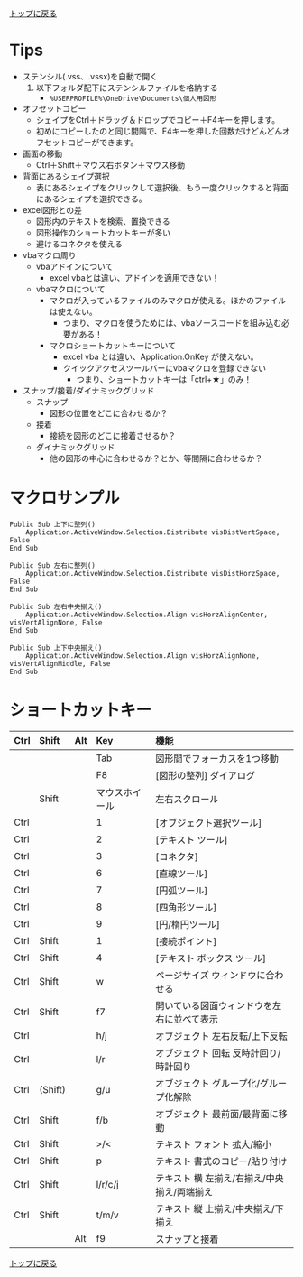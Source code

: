 [トップに戻る](../index.md)

# Tips

- ステンシル(.vss、.vssx)を自動で開く
	1. 以下フォルダ配下にステンシルファイルを格納する
		- `%USERPROFILE%\OneDrive\Documents\個人用図形`
- オフセットコピー
	- シェイプをCtrl＋ドラッグ＆ドロップでコピー＋F4キーを押します。
	- 初めにコピーしたのと同じ間隔で、F4キーを押した回数だけどんどんオフセットコピーができます。
- 画面の移動
	- Ctrl＋Shift＋マウス右ボタン＋マウス移動
- 背面にあるシェイプ選択
	- 表にあるシェイプをクリックして選択後、もう一度クリックすると背面にあるシェイプを選択できる。
- excel図形との差
	- 図形内のテキストを検索、置換できる
	- 図形操作のショートカットキーが多い
	- 避けるコネクタを使える
- vbaマクロ周り
	- vbaアドインについて
		- excel vbaとは違い、アドインを適用できない！
	- vbaマクロについて
		- マクロが入っているファイルのみマクロが使える。ほかのファイルは使えない。
			- つまり、マクロを使うためには、vbaソースコードを組み込む必要がある！
		- マクロショートカットキーについて
			- excel vba とは違い、Application.OnKey が使えない。
			- クイックアクセスツールバーにvbaマクロを登録できない
				- つまり、ショートカットキーは「ctrl+★」のみ！
- スナップ/接着/ダイナミックグリッド
	- スナップ
		- 図形の位置をどこに合わせるか？
	- 接着
		- 接続を図形のどこに接着させるか？
	- ダイナミックグリッド
		- 他の図形の中心に合わせるか？とか、等間隔に合わせるか？

# マクロサンプル
```
Public Sub 上下に整列()
    Application.ActiveWindow.Selection.Distribute visDistVertSpace, False
End Sub

Public Sub 左右に整列()
    Application.ActiveWindow.Selection.Distribute visDistHorzSpace, False
End Sub

Public Sub 左右中央揃え()
    Application.ActiveWindow.Selection.Align visHorzAlignCenter, visVertAlignNone, False
End Sub

Public Sub 上下中央揃え()
    Application.ActiveWindow.Selection.Align visHorzAlignNone, visVertAlignMiddle, False
End Sub
```

# ショートカットキー

|Ctrl|Shift|Alt|Key|機能|
|:---|:---|:---|:---|:---|
||||Tab|図形間でフォーカスを1つ移動|
||||F8|[図形の整列] ダイアログ|
||Shift||マウスホイール|左右スクロール|
|Ctrl|||1|[オブジェクト選択ツール]|
|Ctrl|||2|[テキスト ツール]|
|Ctrl|||3|[コネクタ]|
|Ctrl|||6|[直線ツール]|
|Ctrl|||7|[円弧ツール]|
|Ctrl|||8|[四角形ツール]|
|Ctrl|||9|[円/楕円ツール]|
|Ctrl|Shift||1|[接続ポイント]|
|Ctrl|Shift||4|[テキスト ボックス ツール]|
|Ctrl|Shift||w|ページサイズ ウィンドウに合わせる|
|Ctrl|Shift||f7|開いている図面ウィンドウを左右に並べて表示|
|Ctrl|||h/j|オブジェクト 左右反転/上下反転|
|Ctrl|||l/r|オブジェクト 回転 反時計回り/時計回り|
|Ctrl|(Shift)||g/u|オブジェクト グループ化/グループ化解除|
|Ctrl|Shift||f/b|オブジェクト 最前面/最背面に移動|
|Ctrl|Shift||\>/<|テキスト フォント 拡大/縮小|
|Ctrl|Shift||p|テキスト 書式のコピー/貼り付け|
|Ctrl|Shift||l/r/c/j|テキスト 横 左揃え/右揃え/中央揃え/両端揃え|
|Ctrl|Shift||t/m/v|テキスト 縦 上揃え/中央揃え/下揃え|
|||Alt|f9|スナップと接着|

[トップに戻る](../index.md)

